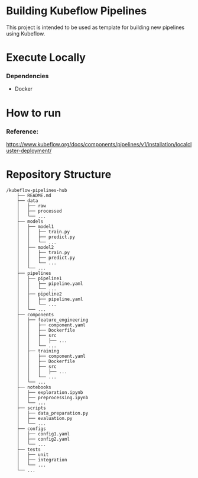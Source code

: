 # Building Kubeflow Pipelines 

This project is intended to be used as template for building new pipelines using Kubeflow.


# Execute Locally

### Dependencies
- Docker

# How to run 

### Reference: 
https://www.kubeflow.org/docs/components/pipelines/v1/installation/localcluster-deployment/

# Repository Structure
```
/kubeflow-pipelines-hub
    ├── README.md
    ├── data
    │   ├── raw
    │   ├── processed
    │   └── ...
    ├── models
    │   ├── model1
    │   │   ├── train.py
    │   │   ├── predict.py
    │   │   └── ...
    │   ├── model2
    │   │   ├── train.py
    │   │   ├── predict.py
    │   │   └── ...
    │   └── ...
    ├── pipelines
    │   ├── pipeline1
    │   │   ├── pipeline.yaml
    │   │   └── ...
    │   ├── pipeline2
    │   │   ├── pipeline.yaml
    │   │   └── ...
    │   └── ...
    ├── components
    │   ├── feature_engineering
    │   │   ├── component.yaml
    │   │   ├── Dockerfile
    │   │   ├── src
    │   │   │   ├── ...
    │   │   └── ...
    │   ├── training
    │   │   ├── component.yaml
    │   │   ├── Dockerfile
    │   │   ├── src
    │   │   │   ├── ...
    │   │   └── ...
    │   └── ...
    ├── notebooks
    │   ├── exploration.ipynb
    │   ├── preprocessing.ipynb
    │   └── ...
    ├── scripts
    │   ├── data_preparation.py
    │   ├── evaluation.py
    │   └── ...
    ├── configs
    │   ├── config1.yaml
    │   ├── config2.yaml
    │   └── ...
    ├── tests
    │   ├── unit
    │   ├── integration
    │   └── ...
    └── ...
```